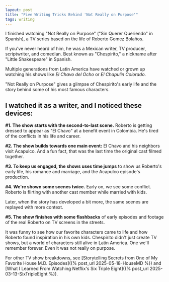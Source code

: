 ```yaml
---
layout: post
title: "Five Writing Tricks Behind 'Not Really on Purpose'"
tags: writing
---
```


I finished watching "Not Really on Purpose" ("Sin Querer Queriendo" in Spanish), a TV series based on the life of Roberto Gomez Bolaños.

If you've never heard of him, he was a Mexican writer, TV producer, scriptwriter, and comedian. Best known as "Chespirito," a nickname after "Little Shakespeare" in Spanish.

Multiple generations from Latin America have watched or grown up watching his shows like _El Chavo del Ocho_ or _El Chapulin Colorado_.

"Not Really on Purpose" gives a glimpse of Chespirito's early life and the story behind some of his most famous characters.

## I watched it as a writer, and I noticed these devices:

**#1. The show starts with the second-to-last scene.** Roberto is getting dressed to appear as "El Chavo" at a benefit event in Colombia. He's tired of the conflicts in his life and career.

**#2. The show builds towards one main event:** El Chavo and his neighbors visit Acapulco. And a fun fact, that was the last time the original cast filmed together.

**#3. To keep us engaged, the shows uses time jumps** to show us Roberto's early life, his romance and marriage, and the Acapulco episode's production.

**#4. We're shown some scenes twice.** Early on, we see some conflict. Roberto is flirting with another cast member while married with kids.

Later, when the story has developed a bit more, the same scenes are replayed with more context.

**#5. The show finishes with some flashbacks** of early episodes and footage of the real Roberto on TV screens in the streets.

It was funny to see how our favorite characters came to life and how Roberto found inspiration in his own kids. Chespirito didn't just create TV shows, but a world of characters still alive in Latin America. One we'll remember forever. Even it was not really on purpose.

For other TV show breakdowns, see [Storytelling Secrets from One of My Favorite House M.D. Episodes]({% post_url 2025-05-18-HouseMD %}) and [What I Learned From Watching Netflix's Six Triple Eight]({% post_url 2025-03-13-SixTripleEight %}).
